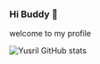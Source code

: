 ### Hi Buddy 👋
welcome to my profile

<!-- ## &#x1f4c8; GitHub Stats

<a href="https://github.com/yusril86/yusril86">
  <img align="center" src="https://github-readme-stats.vercel.app/api/top-langs/?username=yusril86&hide=scss,less,hack,tex&title_color=ffffff&text_color=c9cacc&icon_color=2bbc8a&bg_color=1d1f21" />
</a>
<br> -->

![Yusril GitHub stats](https://github-readme-stats-ruby-one.vercel.app/api?username=yusril86&show_icons=true&theme=algolia)
